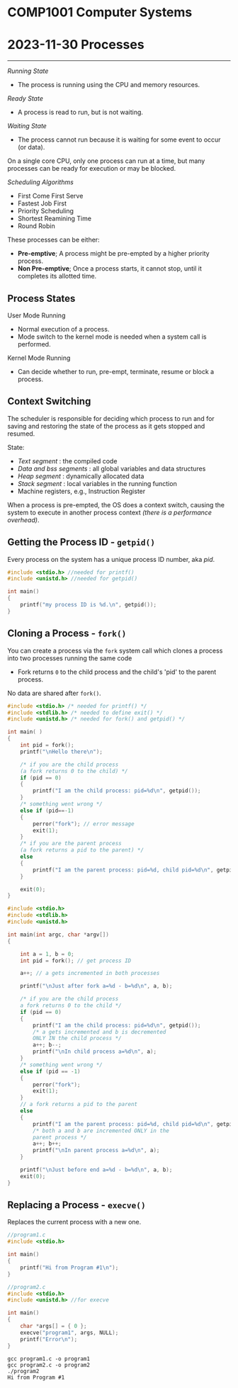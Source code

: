 # COMP1001 Computer Systems
# 2023-11-30 Processes

---

*Running State*
- The process is running using the CPU and memory resources.

*Ready State*
- A process is read to run, but is not waiting.

*Waiting State*
- The process cannot run because it is waiting for some event to occur (or data).

On a single core CPU, only one process can run at a time, but many processes can be ready for execution or may be blocked.

*Scheduling Algorithms*
- First Come First Serve
- Fastest Job First
- Priority Scheduling
- Shortest Reamining Time
- Round Robin

These processes can be either:
- **Pre-emptive**; A process might be pre-empted by a higher priority process.
- **Non Pre-emptive**; Once a process starts, it cannot stop, until it completes its allotted time.

## Process States

User Mode Running
- Normal execution of a process.
- Mode switch to the kernel mode is needed when a system call is performed.

Kernel Mode Running
- Can decide whether to run, pre-empt, terminate, resume or block a process.

## Context Switching

The scheduler is responsible for deciding which process to run and for saving and restoring the state of the process as it gets stopped and resumed.

State:
- *Text segment* : the compiled code
- *Data and bss segments* : all global variables and data structures
- *Heap segment* : dynamically allocated data
- *Stack segment* : local variables in the running function
- Machine registers, e.g., Instruction Register

When a process is pre-empted, the OS does a context switch, causing the system to execute in another process context *(there is a performance overhead)*.

## Getting the Process ID - `getpid()`

Every process on the system has a unique process ID number, aka *pid*.

```c
#include <stdio.h> //needed for printf()
#include <unistd.h> //needed for getpid()

int main() 
{
    printf("my process ID is %d.\n", getpid());
}
```

## Cloning a Process - `fork()`

You can create a process via the `fork` system call which clones a process into two processes running the same code
- Fork returns `0` to the child process and the child's 'pid' to the parent process. 

No data are shared after `fork()`.

```c
#include <stdio.h> /* needed for printf() */
#include <stdlib.h> /* needed to define exit() */
#include <unistd.h> /* needed for fork() and getpid() */

int main( ) 
{
    int pid = fork();
    printf("\nHello there\n");

    /* if you are the child process 
    (a fork returns 0 to the child) */
    if (pid == 0) 
    {
        printf("I am the child process: pid=%d\n", getpid());
    }
    /* something went wrong */
    else if (pid==-1)
    { 
        perror("fork"); // error message
        exit(1);
    }
    /* if you are the parent process
    (a fork returns a pid to the parent) */ 
    else
    {
        printf("I am the parent process: pid=%d, child pid=%d\n", getpid(), pid); 
    }

    exit(0); 
}
```

```c
#include <stdio.h>
#include <stdlib.h>
#include <unistd.h>

int main(int argc, char *argv[]) 
{

    int a = 1, b = 0;
    int pid = fork(); // get process ID

    a++; // a gets incremented in both processes

    printf("\nJust after fork a=%d - b=%d\n", a, b);

    /* if you are the child process
    a fork returns 0 to the child */
    if (pid == 0) 
    {
        printf("I am the child process: pid=%d\n", getpid());
        /* a gets incremented and b is decremented 
        ONLY IN the child process */
        a++; b--; 
        printf("\nIn child process a=%d\n", a);
    }
    /* something went wrong */
    else if (pid == -1)
    {
        perror("fork");
        exit(1);
    }
    // a fork returns a pid to the parent
    else 
    {
        printf("I am the parent process: pid=%d, child pid=%d\n", getpid(), pid);
        /* both a and b are incremented ONLY in the
        parent process */
        a++; b++;
        printf("\nIn parent process a=%d\n", a);
    }

    printf("\nJust before end a=%d - b=%d\n", a, b);
    exit(0);
} 
```

## Replacing a Process - `execve()`

Replaces the current process with a new one.

```c
//program1.c
#include <stdio.h>

int main()
{
    printf("Hi from Program #1\n");
}
```

```c
//program2.c
#include <stdio.h>
#include <unistd.h> //for execve

int main()
{
    char *args[] = { 0 };
    execve("program1", args, NULL);
    printf("Error\n");
}
```

```
gcc program1.c -o program1
gcc program2.c -o program2
./program2
Hi from Program #1
```